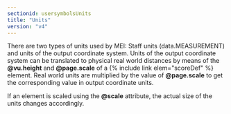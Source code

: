 ```yaml
---
sectionid: usersymbolsUnits
title: "Units"
version: "v4"
---
```


There are two types of units used by MEI: Staff units (data.MEASUREMENT) and units of the output coordinate system. Units of the output coordinate system can be translated to physical real world distances by means of the **@vu.height** and **@page.scale** of a {% include link elem="scoreDef" %} element. Real world units are multiplied by the value of **@page.scale** to get the corresponding value in output coordinate units.

If an element is scaled using the **@scale** attribute, the actual size of the units changes accordingly.
